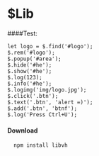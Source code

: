 # $Lib

####Test:

    let logo = $.find('#logo');
    $.rem('#logo');
    $.popup('#area');
    $.hide('#he');
    $.show('#he');
    $.log(123);
    $.info('#he');
    $.logimg('img/logo.jpg');
    $.click('.btn');
    $.text('.btn', 'alert =)');
    $.add('.btn', 'btnf');
    $.log('Press Ctrl+U');

#### Download

```bash
  npm install libvh
```